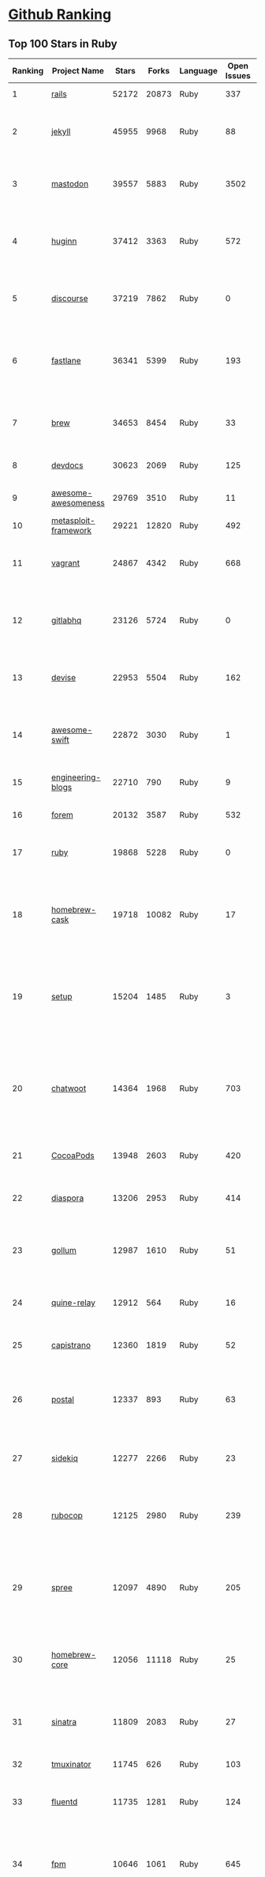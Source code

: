[Github Ranking](../README.md)
==========

## Top 100 Stars in Ruby

| Ranking | Project Name | Stars | Forks | Language | Open Issues | Description | Last Commit |
| ------- | ------------ | ----- | ----- | -------- | ----------- | ----------- | ----------- |
| 1 | [rails](https://github.com/rails/rails) | 52172 | 20873 | Ruby | 337 | Ruby on Rails | 2023-01-22T02:17:46Z |
| 2 | [jekyll](https://github.com/jekyll/jekyll) | 45955 | 9968 | Ruby | 88 | :globe_with_meridians: Jekyll is a blog-aware static site generator in Ruby | 2023-01-20T18:33:00Z |
| 3 | [mastodon](https://github.com/mastodon/mastodon) | 39557 | 5883 | Ruby | 3502 | Your self-hosted, globally interconnected microblogging community | 2023-01-22T00:21:51Z |
| 4 | [huginn](https://github.com/huginn/huginn) | 37412 | 3363 | Ruby | 572 | Create agents that monitor and act on your behalf.  Your agents are standing by! | 2023-01-20T16:46:56Z |
| 5 | [discourse](https://github.com/discourse/discourse) | 37219 | 7862 | Ruby | 0 | A platform for community discussion. Free, open, simple. | 2023-01-20T23:52:58Z |
| 6 | [fastlane](https://github.com/fastlane/fastlane) | 36341 | 5399 | Ruby | 193 | 🚀 The easiest way to automate building and releasing your iOS and Android apps | 2023-01-21T13:16:45Z |
| 7 | [brew](https://github.com/Homebrew/brew) | 34653 | 8454 | Ruby | 33 | 🍺 The missing package manager for macOS (or Linux) | 2023-01-21T18:54:08Z |
| 8 | [devdocs](https://github.com/freeCodeCamp/devdocs) | 30623 | 2069 | Ruby | 125 | API Documentation Browser | 2023-01-21T22:36:16Z |
| 9 | [awesome-awesomeness](https://github.com/bayandin/awesome-awesomeness) | 29769 | 3510 | Ruby | 11 | A curated list of awesome awesomeness | 2022-12-15T03:08:32Z |
| 10 | [metasploit-framework](https://github.com/rapid7/metasploit-framework) | 29221 | 12820 | Ruby | 492 | Metasploit Framework | 2023-01-21T14:41:02Z |
| 11 | [vagrant](https://github.com/hashicorp/vagrant) | 24867 | 4342 | Ruby | 668 | Vagrant is a tool for building and distributing development environments. | 2023-01-20T23:01:19Z |
| 12 | [gitlabhq](https://github.com/gitlabhq/gitlabhq) | 23126 | 5724 | Ruby | 0 | GitLab CE Mirror \| Please open new issues in our issue tracker on GitLab.com | 2023-01-21T03:09:20Z |
| 13 | [devise](https://github.com/heartcombo/devise) | 22953 | 5504 | Ruby | 162 | Flexible authentication solution for Rails with Warden. | 2023-01-19T14:44:40Z |
| 14 | [awesome-swift](https://github.com/matteocrippa/awesome-swift) | 22872 | 3030 | Ruby | 1 | A collaborative list of awesome Swift libraries and resources. Feel free to contribute! | 2023-01-19T13:29:29Z |
| 15 | [engineering-blogs](https://github.com/kilimchoi/engineering-blogs) | 22710 | 790 | Ruby | 9 | A curated list of engineering blogs | 2022-12-23T03:07:57Z |
| 16 | [forem](https://github.com/forem/forem) | 20132 | 3587 | Ruby | 532 | For empowering community 🌱 | 2023-01-21T12:00:05Z |
| 17 | [ruby](https://github.com/ruby/ruby) | 19868 | 5228 | Ruby | 0 | The Ruby Programming Language [mirror] | 2023-01-22T02:32:41Z |
| 18 | [homebrew-cask](https://github.com/Homebrew/homebrew-cask) | 19718 | 10082 | Ruby | 17 | 🍻 A CLI workflow for the administration of macOS applications distributed as binaries | 2023-01-21T23:42:42Z |
| 19 | [setup](https://github.com/lewagon/setup) | 15204 | 1485 | Ruby | 3 | Setup instructions for Le Wagon's students on their first day of Web Development Bootcamp | 2023-01-16T16:33:50Z |
| 20 | [chatwoot](https://github.com/chatwoot/chatwoot) | 14364 | 1968 | Ruby | 703 | Open-source customer engagement suite, an alternative to Intercom, Zendesk, Salesforce Service Cloud etc. 🔥💬 | 2023-01-21T15:28:34Z |
| 21 | [CocoaPods](https://github.com/CocoaPods/CocoaPods) | 13948 | 2603 | Ruby | 420 | The Cocoa Dependency Manager. | 2023-01-20T20:38:37Z |
| 22 | [diaspora](https://github.com/diaspora/diaspora) | 13206 | 2953 | Ruby | 414 | A privacy-aware, distributed, open source social network. | 2022-12-05T02:06:14Z |
| 23 | [gollum](https://github.com/gollum/gollum) | 12987 | 1610 | Ruby | 51 | A simple, Git-powered wiki with a sweet API and local frontend. | 2023-01-20T18:00:47Z |
| 24 | [quine-relay](https://github.com/mame/quine-relay) | 12912 | 564 | Ruby | 16 | An uroboros program with 100+ programming languages | 2022-10-31T08:24:26Z |
| 25 | [capistrano](https://github.com/capistrano/capistrano) | 12360 | 1819 | Ruby | 52 | Remote multi-server automation tool | 2023-01-12T08:53:39Z |
| 26 | [postal](https://github.com/postalserver/postal) | 12337 | 893 | Ruby | 63 | ✉️ A fully featured open source mail delivery platform for incoming & outgoing e-mail | 2023-01-19T22:42:03Z |
| 27 | [sidekiq](https://github.com/mperham/sidekiq) | 12277 | 2266 | Ruby | 23 | Simple, efficient background processing for Ruby | 2023-01-21T15:55:21Z |
| 28 | [rubocop](https://github.com/rubocop/rubocop) | 12125 | 2980 | Ruby | 239 | A Ruby static code analyzer and formatter, based on the community Ruby style guide. | 2023-01-22T03:00:13Z |
| 29 | [spree](https://github.com/spree/spree) | 12097 | 4890 | Ruby | 205 | Open Source multi-language/multi-currency/multi-store eCommerce platform | 2023-01-20T11:01:26Z |
| 30 | [homebrew-core](https://github.com/Homebrew/homebrew-core) | 12056 | 11118 | Ruby | 25 | 🍻 Default formulae for the missing package manager for macOS (or Linux) | 2023-01-22T03:01:15Z |
| 31 | [sinatra](https://github.com/sinatra/sinatra) | 11809 | 2083 | Ruby | 27 | Classy web-development dressed in a DSL (official / canonical repo) | 2023-01-21T23:16:12Z |
| 32 | [tmuxinator](https://github.com/tmuxinator/tmuxinator) | 11745 | 626 | Ruby | 103 | Manage complex tmux sessions easily | 2022-12-15T20:50:29Z |
| 33 | [fluentd](https://github.com/fluent/fluentd) | 11735 | 1281 | Ruby | 124 | Fluentd: Unified Logging Layer (project under CNCF) | 2023-01-19T01:09:39Z |
| 34 | [fpm](https://github.com/jordansissel/fpm) | 10646 | 1061 | Ruby | 645 | Effing package management! Build packages for multiple platforms (deb, rpm, etc) with great ease and sanity. | 2023-01-15T02:21:36Z |
| 35 | [linguist](https://github.com/github/linguist) | 10636 | 3915 | Ruby | 89 | Language Savant. If your repository's language is being reported incorrectly, send us a pull request! | 2023-01-18T07:21:02Z |
| 36 | [faker](https://github.com/faker-ruby/faker) | 10581 | 3042 | Ruby | 5 | A library for generating fake data such as names, addresses, and phone numbers. | 2023-01-20T17:17:55Z |
| 37 | [Learning-SICP](https://github.com/DeathKing/Learning-SICP) | 10173 | 1497 | Ruby | 1 | MIT视频公开课《计算机程序的构造和解释》中文化项目及课程学习资料搜集。 | 2022-02-27T13:57:02Z |
| 38 | [liquid](https://github.com/Shopify/liquid) | 10005 | 1300 | Ruby | 231 | Liquid markup language. Safe, customer facing template language for flexible web apps.  | 2023-01-18T15:08:12Z |
| 39 | [capybara](https://github.com/teamcapybara/capybara) | 9750 | 1427 | Ruby | 4 | Acceptance test framework for web applications | 2023-01-18T06:33:28Z |
| 40 | [grape](https://github.com/ruby-grape/grape) | 9661 | 1222 | Ruby | 207 | An opinionated framework for creating REST-like APIs in Ruby. | 2023-01-11T02:39:29Z |
| 41 | [octopress](https://github.com/imathis/octopress) | 9355 | 2703 | Ruby | 176 | Octopress is an obsessively designed framework for Jekyll blogging. It’s easy to configure and easy to deploy. Sweet huh? | 2022-05-29T06:22:05Z |
| 42 | [activeadmin](https://github.com/activeadmin/activeadmin) | 9295 | 3312 | Ruby | 331 | The administration framework for Ruby on Rails applications. | 2023-01-22T02:04:50Z |
| 43 | [resque](https://github.com/resque/resque) | 9251 | 1671 | Ruby | 56 | Resque is a Redis-backed Ruby library for creating background jobs, placing them on multiple queues, and processing them later. | 2023-01-16T11:03:25Z |
| 44 | [guides](https://github.com/thoughtbot/guides) | 9233 | 1377 | Ruby | 0 | A guide for programming in style. | 2023-01-04T08:46:04Z |
| 45 | [bourbon](https://github.com/thoughtbot/bourbon) | 9103 | 900 | Ruby | 4 | A Lightweight Sass Tool Set | 2023-01-20T19:25:39Z |
| 46 | [paperclip](https://github.com/thoughtbot/paperclip) | 9066 | 2422 | Ruby | 37 | Easy file attachment management for ActiveRecord | 2022-10-11T23:33:19Z |
| 47 | [carrierwave](https://github.com/carrierwaveuploader/carrierwave) | 8749 | 1640 | Ruby | 72 | Classier solution for file uploads for Rails, Sinatra and other Ruby web frameworks | 2023-01-21T14:54:02Z |
| 48 | [whenever](https://github.com/javan/whenever) | 8665 | 728 | Ruby | 65 | Cron jobs in Ruby | 2023-01-21T18:49:30Z |
| 49 | [remote-working](https://github.com/greatghoul/remote-working) | 8549 | 773 | Ruby | 0 | 收集整理远程工作相关的资料 | 2023-01-18T04:10:09Z |
| 50 | [kaminari](https://github.com/kaminari/kaminari) | 8322 | 1076 | Ruby | 41 | ⚡ A Scope & Engine based, clean, powerful, customizable and sophisticated paginator for Ruby webapps | 2023-01-21T14:45:09Z |
| 51 | [simple_form](https://github.com/heartcombo/simple_form) | 8060 | 1314 | Ruby | 24 | Forms made easy for Rails! It's tied to a simple DSL, with no opinion on markup. | 2023-01-17T18:39:02Z |
| 52 | [pundit](https://github.com/varvet/pundit) | 7848 | 604 | Ruby | 15 | Minimal authorization through OO design and pure Ruby classes | 2023-01-12T11:50:14Z |
| 53 | [rails_admin](https://github.com/railsadminteam/rails_admin) | 7716 | 2243 | Ruby | 170 | RailsAdmin is a Rails engine that provides an easy-to-use interface for managing your data | 2023-01-12T08:31:19Z |
| 54 | [factory_bot](https://github.com/thoughtbot/factory_bot) | 7686 | 2619 | Ruby | 30 | A library for setting up Ruby objects as test data. | 2023-01-03T02:18:22Z |
| 55 | [omniauth](https://github.com/omniauth/omniauth) | 7637 | 994 | Ruby | 85 | OmniAuth is a flexible authentication system utilizing Rack middleware. | 2023-01-20T18:17:03Z |
| 56 | [puma](https://github.com/puma/puma) | 7302 | 1380 | Ruby | 51 | A Ruby/Rack web server built for parallelism | 2023-01-22T00:06:14Z |
| 57 | [how-to-contribute-to-open-source](https://github.com/freeCodeCamp/how-to-contribute-to-open-source) | 7296 | 1580 | Ruby | 27 | A guide to contributing to open source | 2023-01-21T11:33:58Z |
| 58 | [wpscan](https://github.com/wpscanteam/wpscan) | 7238 | 1177 | Ruby | 41 | WPScan WordPress security scanner. Written for security professionals and blog maintainers to test the security of their WordPress websites. | 2022-12-26T20:22:12Z |
| 59 | [jazzy](https://github.com/realm/jazzy) | 7217 | 405 | Ruby | 81 | Soulful docs for Swift & Objective-C | 2023-01-21T10:47:32Z |
| 60 | [chef](https://github.com/chef/chef) | 7119 | 2567 | Ruby | 381 | Chef Infra, a powerful automation platform that transforms infrastructure into code automating how infrastructure is configured, deployed and managed across any environment, at any scale | 2023-01-20T21:23:14Z |

